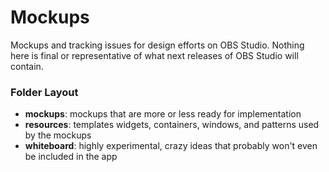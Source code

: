 # Mockups

Mockups and tracking issues for design efforts on OBS Studio. Nothing here is
final or representative of what next releases of OBS Studio will contain.

### Folder Layout

 * **mockups**: mockups that are more or less ready for implementation
 * **resources**: templates widgets, containers, windows, and patterns used by
   the mockups
 * **whiteboard**: highly experimental, crazy ideas that probably won't even be
   included in the app
